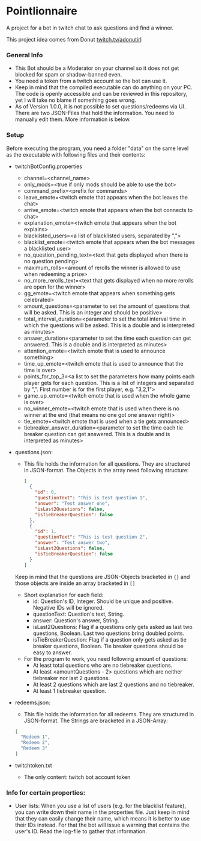 # Pointlionnaire
A project for a bot in twitch chat to ask questions and find a winner.

This project idea comes from Donut [twitch.tv/adonutirl](https://www.twitch.tv/adonutirl)

### General Info
* This Bot should be a Moderator on your channel so it does not get blocked for spam or shadow-banned even.<br>
* You need a token from a twitch account so the bot can use it.<br>
* Keep in mind that the compiled executable can do anything on your PC. The code is openly accessible and can be reviewed in this repository, yet I will take no blame if something goes wrong.
* As of Version 1.0.0, it is not possible to set questions/redeems via UI. There are two JSON-Files that hold the information. You need to manually edit them. More information is below.

### Setup
Before executing the program, you need a folder "data" on the same level as the executable with following files and their contents:
* twitchBotConfig.properties
    * channel=\<channel_name>
    * only_mods=\<true if only mods should be able to use the bot>
    * command_prefix=\<prefix for commands>
    * leave_emote=\<twitch emote that appears when the bot leaves the chat>
    * arrive_emote=\<twitch emote that appears when the bot connects to chat>
    * explanation_emote=\<twitch emote that appears when the bot explains>
    * blacklisted_users=\<a list of blacklisted users, separated by ",">
    * blacklist_emote=\<twitch emote that appears when the bot messages a blacklisted user>
    * no_question_pending_text=\<text that gets displayed when there is no question pending>
    * maximum_rolls=\<amount of rerolls the winner is allowed to use when redeeming a prize>
    * no_more_rerolls_text=\<text that gets displayed when no more rerolls are open for the winner>
    * gg_emote=\<twitch emote that appears when something gets celebrated>
    * amount_questions=\<parameter to set the amount of questions that will be asked. This is an integer and should be positive>
    * total_interval_duration=\<parameter to set the total interval time in which the questions will be asked. This is a double and is interpreted as minutes>
    * answer_duration=\<parameter to set the time each question can get answered. This is a double and is interpreted as minutes>
    * attention_emote=\<twitch emote that is used to announce something>
    * time_up_emote=\<twitch emote that is used to announce that the time is over>
    * points_for_top_3=\<a list to set the parameters how many points each player gets for each question. This is a list of integers and separated by ",". First number is for the first player, e.g. "3,2,1">
    * game_up_emote=\<twitch emote that is used when the whole game is over>
    * no_winner_emote=\<twitch emote that is used when there is no winner at the end (that means no one got one answer right)>
    * tie_emote=\<twitch emote that is used when a tie gets announced>
    * tiebreaker_answer_duration=\<parameter to set the time each tie breaker question can get answered. This is a double and is interpreted as minutes>
* questions.json:
  * This file holds the information for all questions. They are structured in JSON-format. The Objects in the array need following structure:
    ```json
    [
      {
        "id": 0,
        "questionText": "This is test question 1",
        "answer": "Test answer one",
        "isLast2Questions": false,
        "isTieBreakerQuestion": false
      },
      {
        "id": 1,
        "questionText": "This is test question 2",
        "answer": "Test answer two",
        "isLast2Questions": false,
        "isTieBreakerQuestion": false
      }
    ]
    ```
  Keep in mind that the questions are JSON-Objects bracketed in ``{}`` and those objects are inside an array bracketed in ``[]`` <br>
  * Short explanation for each field:
    * id: Question's ID, Integer. Should be unique and positive. Negative IDs will be ignored.
    * questionText: Question's text, String. 
    * answer: Question's answer, String.
    * isLast2Questions: Flag if a questions only gets asked as last two questions, Boolean. Last two questions bring doubled points.
    * isTieBreakerQuestion: Flag if a question only gets asked as tie breaker questions, Boolean. Tie breaker questions should be easy to answer.
  * For the program to work, you need following amount of questions:
    * At least <amountQuestions> total questions who are no tiebreaker questions. 
    * At least <amountQuestions - 2> questions which are neither tiebreaker nor last 2 questions. 
    * At least 2 questions which are last 2 questions and no tiebreaker. 
    * At least 1 tiebreaker question.
* redeems.json:
  * This file holds the information for all redeems. They are structured in JSON-format. The Strings are bracketed in a JSON-Array:
  ```json
  [
    "Redeem 1",
    "Redeem 2",
    "Redeem 3"
  ]
  ```
  
* twitchtoken.txt
    * The only content: twitch bot account token


### Info for certain properties:
  * User lists: When you use a list of users (e.g. for the blacklist feature), you can write down their name in the properties file. Just keep in mind that they can easily change their name, which means it is better to use their IDs instead. For that the bot will issue a warning that contains the user's ID. Read the log-file to gather that information.